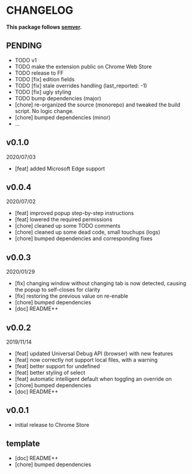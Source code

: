 # CHANGELOG
**This package follows [semver](https://semver.org/).**

## PENDING
* TODO v1
* TODO make the extension public on Chrome Web Store
* TODO release to FF
* TODO [fix] edition fields
* TODO [fix] stale overrides handling (last_reported: -1)
* TODO [fix] ugly styling
* TODO bump dependencies (major)
* [chore] re-organized the source (monorepo) and tweaked the build script. No logic change.
* [chore] bumped dependencies (minor)
* ...

## v0.1.0
2020/07/03
* [feat] added Microsoft Edge support

## v0.0.4
2020/07/02
* [feat] improved popup step-by-step instructions
* [feat] lowered the required permissions
* [chore] cleaned up some TODO comments
* [chore] cleaned up some dead code, small touchups (logs)
* [chore] bumped dependencies and corresponding fixes

## v0.0.3
2020/01/29
* [fix] changing window without changing tab is now detected, causing the popup to self-closes for clarity
* [fix] restoring the previous value on re-enable
* [chore] bumped dependencies
* [doc] README++

## v0.0.2
2019/11/14
* [feat] updated Universal Debug API (browser) with new features
* [feat] now correctly not support local files, with a warning
* [feat] better support for undefined
* [feat] better styling of select
* [feat] automatic intelligent default when toggling an override on
* [chore] bumped dependencies
* [doc] README++

## v0.0.1
* initial release to Chrome Store

## template
* [doc] README++
* [chore] bumped dependencies
